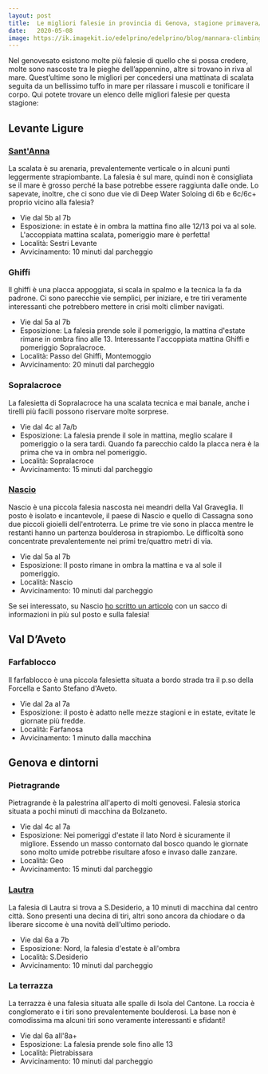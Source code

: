 ```yaml
---
layout: post
title:  Le migliori falesie in provincia di Genova, stagione primavera/estate
date:   2020-05-08
image: https://ik.imagekit.io/edelprino/edelprino/blog/mannara-climbing_IUFe0yX5c.jpeg
---
```


Nel genovesato esistono molte più falesie di quello che si possa credere, molte sono nascoste tra le pieghe dell’appennino, altre si trovano in riva al mare. Quest’ultime sono le migliori per concedersi una mattinata di scalata seguita da un bellissimo tuffo in mare per rilassare i muscoli e tonificare il corpo. Qui potete trovare un elenco delle migliori falesie per questa stagione:

## Levante Ligure

### [Sant'Anna](https://www.zenaclimbing.com/falesia/sant-anna-a-sestri-levante)
La scalata è su arenaria, prevalentemente verticale o in alcuni punti leggermente strapiombante. La falesia è sul mare, quindi non è consigliata se il mare è grosso perché la base potrebbe essere raggiunta dalle onde.
Lo sapevate, inoltre, che ci sono due vie di Deep Water Soloing di 6b e 6c/6c+ proprio vicino alla falesia?

- Vie dal 5b al 7b
- Esposizione: in estate è in ombra la mattina fino alle 12/13 poi va al sole. L'accoppiata mattina scalata, pomeriggio mare è perfetta!
- Località: Sestri Levante
- Avvicinamento: 10 minuti dal parcheggio

### Ghiffi
Il ghiffi è una placca appoggiata, si scala in spalmo e la tecnica la fa da padrone. Ci sono parecchie vie semplici, per iniziare, e tre tiri veramente interessanti che potrebbero mettere in crisi molti climber navigati.

- Vie dal 5a al 7b
- Esposizione: La falesia prende sole il pomeriggio, la mattina d'estate rimane in ombra fino alle 13. Interessante l'accoppiata mattina Ghiffi e pomeriggio Sopralacroce.
- Località: Passo del Ghiffi, Montemoggio
- Avvicinamento: 20 minuti dal parcheggio

### Sopralacroce
La falesietta di Sopralacroce ha una scalata tecnica e mai banale, anche i tirelli più facili possono riservare molte sorprese.

- Vie dal 4c al 7a/b
- Esposizione: La falesia prende il sole in mattina, meglio scalare il pomeriggio o la sera tardi. Quando fa parecchio caldo la placca nera è la prima che va in ombra nel pomeriggio.
- Località: Sopralacroce
- Avvicinamento: 15 minuti dal parcheggio

### [Nascio](https://www.zenaclimbing.com/falesia/la-rocca-di-nascio)
Nascio è una piccola falesia nascosta nei meandri della Val Graveglia. Il posto è isolato e incantevole, il paese di Nascio e quello di Cassagna sono due piccoli gioielli dell'entroterra. Le prime tre vie sono in placca mentre le restanti hanno un partenza boulderosa in strapiombo. Le difficoltà sono concentrate prevalentemente nei primi tre/quattro metri di via.

- Vie dal 5a al 7b
- Esposizione: Il posto rimane in ombra la mattina e va al sole il pomeriggio.
- Località: Nascio
- Avvicinamento: 10 minuti dal parcheggio

Se sei interessato, su Nascio [ho scritto un articolo](https://www.zenaclimbing.com/falesia/la-rocca-di-nascio) con un sacco di informazioni in più sul posto e sulla falesia!

## Val D’Aveto

### Farfablocco
Il farfablocco è una piccola falesietta situata a bordo strada tra il p.so della Forcella e Santo Stefano d'Aveto.

- Vie dal 2a al 7a
- Esposizione: il posto è adatto nelle mezze stagioni e in estate, evitate le giornate più fredde.
- Località: Farfanosa
- Avvicinamento: 1 minuto dalla macchina

## Genova e dintorni

### Pietragrande
Pietragrande è la palestrina all'aperto di molti genovesi. Falesia storica situata a pochi minuti di macchina da Bolzaneto.

- Vie dal 4c al 7a
- Esposizione: Nei pomeriggi d'estate il lato Nord è sicuramente il migliore. Essendo un masso contornato dal bosco quando le giornate sono molto umide potrebbe risultare afoso e invaso dalle zanzare.
- Località: Geo
- Avvicinamento: 15 minuti dal parcheggio

### [Lautra](https://www.zenaclimbing.com/falesia/lautra-a-san-desiderio-genova)
La falesia di Lautra si trova a S.Desiderio, a 10 minuti di macchina dal centro città. Sono presenti una decina di tiri, altri sono ancora da chiodare o da liberare siccome è una novità dell'ultimo periodo.

- Vie dal 6a a 7b
- Esposizione: Nord, la falesia d'estate è all'ombra
- Località: S.Desiderio
- Avvicinamento: 10 minuti dal parcheggio

### La terrazza
La terrazza è una falesia situata alle spalle di Isola del Cantone. La roccia è conglomerato e i tiri sono prevalentemente boulderosi. La base non è comodissima ma alcuni tiri sono veramente interessanti e sfidanti!

- Vie dal 6a all'8a+
- Esposizione: La falesia prende sole fino alle 13
- Località: Pietrabissara
- Avvicinamento: 10 minuti dal parcheggio
